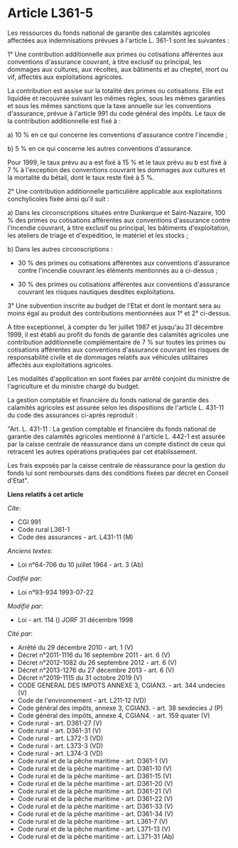# Article L361-5

Les ressources du fonds national de garantie des calamités agricoles affectées aux indemnisations prévues à l'article L.
361-1 sont les suivantes :

1° Une contribution additionnelle aux primes ou cotisations afférentes aux conventions d'assurance couvrant, à titre exclusif
ou principal, les dommages aux cultures, aux récoltes, aux bâtiments et au cheptel, mort ou vif, affectés aux exploitations
agricoles.

La contribution est assise sur la totalité des primes ou cotisations. Elle est liquidée et recouvrée suivant les mêmes
règles, sous les mêmes garanties et sous les mêmes sanctions que la taxe annuelle sur les conventions d'assurance, prévue à
l'article 991 du code général des impôts. Le taux de la contribution additionnelle est fixé à :

a) 10 % en ce qui concerne les conventions d'assurance contre l'incendie ;

b) 5 % en ce qui concerne les autres conventions d'assurance.

Pour 1999, le taux prévu au a est fixé à 15 % et le taux prévu au b est fixé à 7 % à l'exception des conventions couvrant les
dommages aux cultures et la mortalité du bétail, dont le taux reste fixé à 5 %.

2° Une contribution additionnelle particulière applicable aux exploitations conchylicoles fixée ainsi qu'il suit :

a) Dans les circonscriptions situées entre Dunkerque et Saint-Nazaire, 100 % des primes ou cotisations afférentes aux
conventions d'assurance contre l'incendie couvrant, à titre exclusif ou principal, les bâtiments d'exploitation, les ateliers
de triage et d'expédition, le matériel et les stocks ;

b) Dans les autres circonscriptions :

- 30 % des primes ou cotisations afférentes aux conventions d'assurance contre l'incendie couvrant les éléments mentionnés au
a ci-dessus ;

- 30 % des primes ou cotisations afférentes aux conventions d'assurance couvrant les risques nautiques desdites
exploitations.

3° Une subvention inscrite au budget de l'Etat et dont le montant sera au moins égal au produit des contributions mentionnées
aux 1° et 2° ci-dessus.

A titre exceptionnel, à compter du 1er juillet 1987 et jusqu'au 31 décembre 1999, il est établi au profit du fonds de
garantie des calamités agricoles une contribution additionnelle complémentaire de 7 % sur toutes les primes ou cotisations
afférentes aux conventions d'assurance couvrant les risques de responsabilité civile et de dommages relatifs aux véhicules
utilitaires affectés aux exploitations agricoles.

Les modalités d'application en sont fixées par arrêté conjoint du ministre de l'agriculture et du ministre chargé du budget.

La gestion comptable et financière du fonds national de garantie des calamités agricoles est assurée selon les dispositions
de l'article L. 431-11 du code des assurances ci-après reproduit :

"Art. L. 431-11 : La gestion comptable et financière du fonds national de garantie des calamités agricoles mentionné à
l'article L. 442-1 est assurée par la caisse centrale de réassurance dans un compte distinct de ceux qui retracent les autres
opérations pratiquées par cet établissement.

Les frais exposés par la caisse centrale de réassurance pour la gestion du fonds lui sont remboursés dans des conditions
fixées par décret en Conseil d'Etat".

**Liens relatifs à cet article**

_Cite_:

  - CGI 991
  - Code rural L361-1
  - Code des assurances - art. L431-11 (M)

_Anciens textes_:

  - Loi n°64-706 du 10 juillet 1964 - art. 3 (Ab)

_Codifié par_:

  - Loi n°93-934 1993-07-22

_Modifié par_:

  - Loi - art. 114 () JORF 31 décembre 1998

_Cité par_:

  - Arrêté du 29 décembre 2010 - art. 1 (V)
  - Décret n°2011-1116 du 16 septembre 2011 - art. 6 (V)
  - Décret n°2012-1082 du 26 septembre 2012 - art. 6 (V)
  - Décret n°2013-1276 du 27 décembre 2013 - art. 6 (V)
  - Décret n°2019-1115 du 31 octobre 2019 (V)
  - CODE GENERAL DES IMPOTS ANNEXE 3, CGIAN3. - art. 344 undecies (V)
  - Code de l'environnement - art. L211-12 (VD)
  - Code général des impôts, annexe 3, CGIAN3. - art. 38 sexdecies J (P)
  - Code général des impôts, annexe 4, CGIAN4. - art. 159 quater (V)
  - Code rural - art. D361-27 (V)
  - Code rural - art. D361-31 (V)
  - Code rural - art. L372-3 (VD)
  - Code rural - art. L373-3 (VD)
  - Code rural - art. L374-3 (VD)
  - Code rural et de la pêche maritime - art. D361-1 (V)
  - Code rural et de la pêche maritime - art. D361-10 (V)
  - Code rural et de la pêche maritime - art. D361-15 (V)
  - Code rural et de la pêche maritime - art. D361-20 (V)
  - Code rural et de la pêche maritime - art. D361-21 (V)
  - Code rural et de la pêche maritime - art. D361-22 (V)
  - Code rural et de la pêche maritime - art. D361-33 (V)
  - Code rural et de la pêche maritime - art. D361-34 (V)
  - Code rural et de la pêche maritime - art. L361-7 (V)
  - Code rural et de la pêche maritime - art. L371-13 (V)
  - Code rural et de la pêche maritime - art. L371-31 (Ab)
